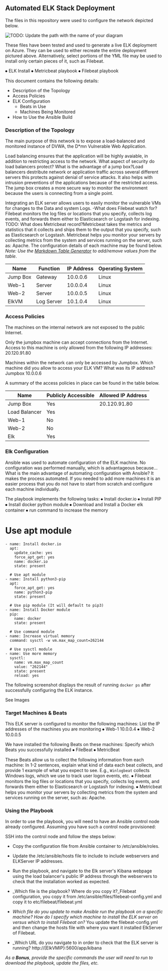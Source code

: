## Automated ELK Stack Deployment

The files in this repository were used to configure the network depicted below.

![TODO: Update the path with the name of your diagram](Images/diagram_filename.png)

These files have been tested and used to generate a live ELK deployment on Azure. They can be used to either recreate the entire deployment pictured above. Alternatively, select portions of the YML file may be used to install only certain pieces of it, such as Filebeat.

⦁	ELK Install
⦁	Metricbeat playbook
⦁	Filebeat playbook


This document contains the following details:
- Description of the Topology
- Access Policies
- ELK Configuration
  - Beats in Use
  - Machines Being Monitored
- How to Use the Ansible Build


### Description of the Topology

The main purpose of this network is to expose a load-balanced and monitored instance of DVWA, the D*mn Vulnerable Web Application.

Load balancing ensures that the application will be highly avaiable, in addition to restricting access to the network.
What aspect of security do load balancers protect? What is the advantage of a jump box?Load balancers destribute network or application traffic across several different servers this protects against denial of service attacks.  It also helps with intrusion preventions of the applications because of the restricted access.  The jump box creates a more secure way to monitor the environment because the users is connecting from a single point.

Integrating an ELK server allows users to easily monitor the vulnerable VMs for changes to the Data and system Logs.
-What does Filebeat watch for?Filebeat monitors the log files or locations that you specify, collects log events, and forwards them either to Elasticsearch or Logstash for indexing.
TODO: What does Metricbeat record?Metricbeat takes the metrics and statistics that it collects and ships them to the output that you specify, such as Elasticsearch or Logstash. Metricbeat helps you monitor your servers by collecting metrics from the system and services running on the server, such as: Apache.
The configuration details of each machine may be found below.
_Note: Use the [Markdown Table Generator](http://www.tablesgenerator.com/markdown_tables) to add/remove values from the table_.

| Name     | Function   | IP Address | Operating System |
|----------|------------|------------|------------------|
| Jump Box | Gateway    | 10.0.0.6   | Linux            |
| Web-1    | Server     | 10.0.0.4   | Linux            |
| Web-2    | Server     | 10.0.0.5   | Linux            |
| ElkVM    | Log Server | 10.1.0.4   | Linux            |

### Access Policies

The machines on the internal network are not exposed to the public Internet. 

Only the jumpbox machine can accept connections from the Internet. Access to this machine is only allowed from the following IP addresses:
20.120.91.80

Machines within the network can only be accessed by Jumpbox.
Which machine did you allow to access your ELK VM? What was its IP address?
Jumpbox 10.0.0.6

A summary of the access policies in place can be found in the table below.

| Name          | Publicly Accessible | Allowed IP Address |
|---------------|---------------------|--------------------|
| Jump Box      | Yes                 | 20.120.91.80       |
| Load Balancer | Yes                 |                    |
| Web-1         | No                  |                    |
| Web-2         | No                  |                    |
| Elk           | Yes                 |                    |
### Elk Configuration

Ansible was used to automate configuration of the ELK machine. No configuration was performed manually, which is advantageous because...
What is the main advantage of automating configuration with Ansible?
 It makes  the process automated.  If you needed to add more machines it is an easier process that you do not have to start from scratch and configure each machine individually.

The playbook implements the following tasks:
⦁	Install docker.io
⦁	Install PIP
⦁	Install docker python module
⦁	Download and Install a Docker elk container
⦁	run command to increase the memory
 
# Use apt module
    - name: Install docker.io
      apt:
        update_cache: yes
        force_apt_get: yes
        name: docker.io
        state: present

      # Use apt module
    - name: Install python3-pip
      apt:
        force_apt_get: yes
        name: python3-pip
        state: present

      # Use pip module (It will default to pip3)
    - name: Install Docker module
      pip:
        name: docker
        state: present

      # Use command module
    - name: Increase virtual memory
      command: sysctl -w vm.max_map_count=262144

      # Use sysctl module
    - name: Use more memory
      sysctl:
        name: vm.max_map_count
        value: "262144"
        state: present
        reload: yes

The following screenshot displays the result of running `docker ps` after successfully configuring the ELK instance.

See Images

### Target Machines & Beats
This ELK server is configured to monitor the following machines:
List the IP addresses of the machines you are monitoring
⦁	Web-1  10.0.0.4
⦁	Web-2  10.0.0.5

We have installed the following Beats on these machines:
Specify which Beats you successfully installed
⦁	FileBeat
⦁	MetricBeat

These Beats allow us to collect the following information from each machine:
In 1-2 sentences, explain what kind of data each beat collects, and provide 1 example of what you expect to see. E.g., `Winlogbeat` collects Windows logs, which we use to track user logon events, etc.
⦁	Filebeat monitors the log files or locations that you specify, collects log events, and forwards them either to Elasticsearch or Logstash for indexing.
⦁	Metricbeat helps you monitor your servers by collecting metrics from the system and services running on the server, such as: Apache.


### Using the Playbook
In order to use the playbook, you will need to have an Ansible control node already configured. Assuming you have such a control node provisioned: 
 
SSH into the control node and follow the steps below:
- Copy the configuration file from Ansible container to /etc/ansible/roles.
- Update the /etc/ansible/hosts file to include to include webservers and ELKServer IP addresses.
- Run the playbook, and navigate to the Elk server's Kibana webpage using the load balancer's public IP address through the webservers  to check that the installation worked as expected.


- _Which file is the playbook? Where do you copy it?_Filebeat configuration, you copy it from /etc/ansible/files/filebeat-config.yml and copy it to etc/filebeat/filebeat.yml
- _Which file do you update to make Ansible run the playbook on a specific machine? How do I specify which machine to install the ELK server on versus which to install Filebeat on?_  You update the filebeat-config.yml and then change the hosts file with where you want it installed ElkServer of Filebeat.
- _Which URL do you navigate to in order to check that the ELK server is running?
http://[ElkVMIP}:5600/app/kibana

_As a **Bonus**, provide the specific commands the user will need to run to download the playbook, update the files, etc._
